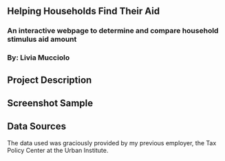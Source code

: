 
## Helping Households Find Their Aid
### An interactive webpage to determine and compare household stimulus aid amount

### By: Livia Mucciolo

## Project Description

## Screenshot Sample

## Data Sources
The data used was graciously provided by my previous employer, the Tax Policy Center
at the Urban Institute. 
